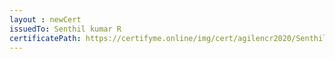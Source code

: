 ```yaml
--- 
layout : newCert 
issuedTo: Senthil kumar R 
certificatePath: https://certifyme.online/img/cert/agilencr2020/SenthilkumarR_465cf.png
--- 
```

